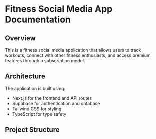 # Fitness Social Media App Documentation

## Overview

This is a fitness social media application that allows users to track workouts, connect with other fitness enthusiasts, and access premium features through a subscription model.

## Architecture

The application is built using:

- Next.js for the frontend and API routes
- Supabase for authentication and database
- Tailwind CSS for styling
- TypeScript for type safety

## Project Structure


